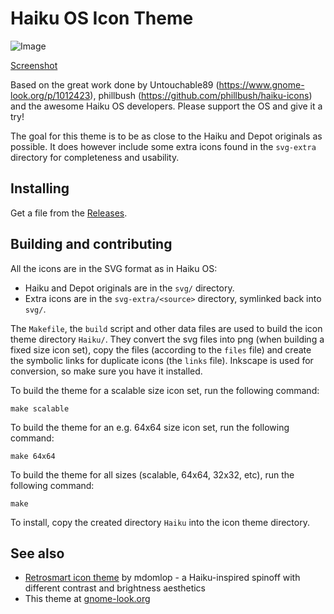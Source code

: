 # Haiku OS Icon Theme

![Image](https://github.com/user-attachments/assets/d3593cdb-bc9d-4003-b65b-89ea4f0bc967)

[Screenshot](https://github.com/user-attachments/assets/b5e856c8-10f3-483f-ba2e-e99581f37d88)

Based on the great work done by Untouchable89 (https://www.gnome-look.org/p/1012423), phillbush (https://github.com/phillbush/haiku-icons) and the awesome Haiku OS developers. Please support the OS and give it a try!

The goal for this theme is to be as close to the Haiku and Depot originals as possible.
It does however include some extra icons found in the `svg-extra` directory for completeness and usability.

## Installing

Get a file from the [Releases](https://github.com/lxmx/haiku-icons/releases).

## Building and contributing

All the icons are in the SVG format as in Haiku OS:

* Haiku and Depot originals are in the `svg/` directory.
* Extra icons are in the `svg-extra/<source>` directory, symlinked back into `svg/`.

The `Makefile`, the `build` script and other data files are used to build the icon theme directory `Haiku/`. They convert the svg files into png (when building a fixed size icon set), copy the files (according to the `files` file) and create the symbolic links for duplicate icons (the `links` file). Inkscape is used for conversion, so make sure you have it installed.

To build the theme for a scalable size icon set, run the following command:

```
make scalable
```

To build the theme for an e.g. 64x64 size icon set, run the following command:

```
make 64x64
```

To build the theme for all sizes (scalable, 64x64, 32x32, etc), run
the following command:

```
make
```

To install, copy the created directory `Haiku` into the icon theme directory.

## See also

* [Retrosmart icon theme](https://github.com/mdomlop/retrosmart-icon-theme/) by mdomlop - a Haiku-inspired spinoff with different contrast and brightness aesthetics
* This theme at [gnome-look.org](https://www.gnome-look.org/s/Gnome/p/2087825)

